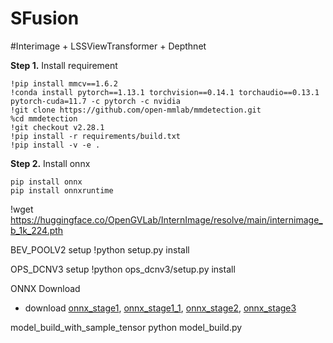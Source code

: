 # SFusion
#Interimage + LSSViewTransformer + Depthnet

**Step 1.** Install requirement
```shell
!pip install mmcv==1.6.2
!conda install pytorch==1.13.1 torchvision==0.14.1 torchaudio==0.13.1 pytorch-cuda=11.7 -c pytorch -c nvidia
!git clone https://github.com/open-mmlab/mmdetection.git
%cd mmdetection
!git checkout v2.28.1
!pip install -r requirements/build.txt
!pip install -v -e .
```

**Step 2.** Install onnx
```
pip install onnx
pip install onnxruntime
```

!wget https://huggingface.co/OpenGVLab/InternImage/resolve/main/internimage_b_1k_224.pth

BEV_POOLV2 setup
!python setup.py install 

OPS_DCNV3 setup
!python ops_dcnv3/setup.py install

ONNX Download 

- download [onnx_stage1](https://drive.google.com/file/d/1Axj6HlAZ6hCEkWnqVesRDXjsE_LqSl_b/view?usp=sharing), [onnx_stage1_1](https://drive.google.com/file/d/1U0TqBTz3v-zkgTfyVgCMmrg3Dmo7Fqcy/view?usp=sharing), [onnx_stage2](https://drive.google.com/file/d/17WI0N9lyME1ZSfR4ftG_JcT5yYjkpEMs/view?usp=sharing), [onnx_stage3](https://drive.google.com/file/d/1uv95hDg-KW7Cw0RG8w9NfWGQAdoi0YY0/view?usp=sharing) 

model_build_with_sample_tensor
python model_build.py
